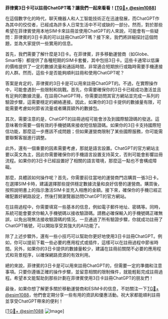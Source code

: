 **菲律賓3日卡可以註冊ChatGPT嗎？讓我們一起來看看！[[TG💪+ @esim1088](https://t.me/s/esim1088)]**

在這個數字化的時代，聊天機器人和人工智能技術正在迅速發展，而ChatGPT作為其中的佼佼者，已經成為許多人日常生活中不可或缺的一部分。然而，對於那些希望在菲律賓使用本地SIM卡來註冊並使用ChatGPT的人來說，可能會有一些疑問：菲律賓的3日卡真的可以註冊ChatGPT嗎？接下來，我們將詳細探討這個問題，並為大家提供一些實用的信息。

首先，我們需要了解什麼是3日卡。在菲律賓，許多移動運營商（如Globe、Smart等）都提供了各種短期的SIM卡套餐，其中包括3日卡。這些卡通常以低廉的價格提供了一定的數據流量和通話時間，非常適合短期旅行或臨時需要手機連接的人群。然而，這些卡是否能夠順利註冊和使用ChatGPT呢？

答案是肯定的，菲律賓的3日卡是可以用來註冊ChatGPT的。不過，在實際操作中，可能會遇到一些限制和挑戰。首先，你需要確保你的3日卡已經成功激活並且有足夠的數據流量。在註冊ChatGPT時，你需要訪問其官方網站並完成一系列的驗證步驟，這需要穩定的網絡連接。因此，如果你的3日卡提供的數據量有限，可能需要考慮如何節省流量或者購買額外的數據包。

其次，需要注意的是，ChatGPT的註冊過程可能會涉及到國際驗證碼的發送。這意味著你需要一個有效的手機號碼來接收短信驗證碼。如果你的3日卡支持國際短信功能，那麼這一步應該不成問題；但如果運營商限制了某些國際服務，你可能需要聯繫客服進行調整。

此外，還有一個重要的因素需要考慮，那就是語言設置。ChatGPT的官方網站主要以英文為主，因此你需要確保你的手機語言設置支持英文，否則可能會影響註冊流程。如果你的3日卡已經設置好了相關的語言環境，那麼這一點也不會構成障礙。

那麼，具體該如何操作呢？首先，你需要前往當地的運營商門店購買一張3日卡。在選擇SIM卡時，建議選擇那些提供穩定數據流量和良好信譽的運營商。購買後，按照說明書上的指示激活SIM卡並充入相應的金額。接下來，確保你的手機已經正確配置好網路設定，然後打開瀏覽器訪問ChatGPT的官方網站。

在註冊過程中，你需要填寫一些基本的信息，例如電子郵件地址、密碼等。同時，系統可能會要求你輸入手機號碼以接收驗證碼。請務必確保輸入的手機號碼正確無誤，以免出現無法接收驗證碼的情況。一旦通過了所有驗證步驟，你就成功註冊了ChatGPT帳號，可以開始享受其強大的AI功能了。

除了上述步驟外，還有一些小技巧可以幫助你更好地使用3日卡註冊ChatGPT。例如，你可以提前下載一些必要的應用程式或插件，這樣可以在註冊過程中節省時間。另外，如果你的3日卡提供的數據量較少，建議在註冊前關閉不必要的應用程式和背景程序，以確保網路資源的有效利用。

總的來說，菲律賓的3日卡是可以用來註冊ChatGPT的，但需要一定的準備和注意事項。只要你遵循正確的操作步驟，並留意相關的限制條件，就能輕鬆完成註冊過程。希望本文能幫助到那些計劃在菲律賓使用3日卡註冊ChatGPT的朋友們！

最後，如果你想了解更多關於移動運營商和ESIM卡的信息，不妨關注一下[TG💪+ @esim1088](https://t.me/s/esim1088)，他們會定期分享一些有用的資訊和優惠活動。祝大家都能順利註冊並享受ChatGPT帶來的便利！

[[TG💪+ @esim1088](https://t.me/s/esim1088) ![Image](https://i.postimg.cc/4NQfJmqS/Snipaste-2025-05-13-00-14-12.png)]